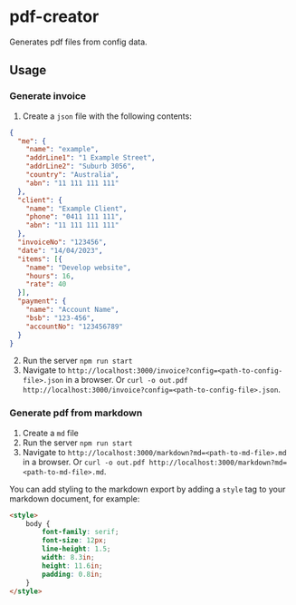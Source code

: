 # pdf-creator

Generates pdf files from config data.

## Usage

### Generate invoice

1. Create a `json` file with the following contents:
```json
{
  "me": {
    "name": "example",
    "addrLine1": "1 Example Street",
    "addrLine2": "Suburb 3056",
    "country": "Australia",
    "abn": "11 111 111 111"
  },
  "client": {
    "name": "Example Client",
    "phone": "0411 111 111",
    "abn": "11 111 111 111"
  },
  "invoiceNo": "123456",
  "date": "14/04/2023",
  "items": [{
    "name": "Develop website",
    "hours": 16,
    "rate": 40
  }],
  "payment": {
    "name": "Account Name",
    "bsb": "123-456",
    "accountNo": "123456789"
  }
}
```
2. Run the server `npm run start`
3. Navigate to `http://localhost:3000/invoice?config=<path-to-config-file>.json` in a browser. Or `curl -o out.pdf http://localhost:3000/invoice?config=<path-to-config-file>.json`.

### Generate pdf from markdown

1. Create a `md` file
2. Run the server `npm run start`
3. Navigate to `http://localhost:3000/markdown?md=<path-to-md-file>.md` in a browser. Or `curl -o out.pdf http://localhost:3000/markdown?md=<path-to-md-file>.md`.

You can add styling to the markdown export by adding a `style` tag to your markdown document, for example:
```html
<style>
    body {
        font-family: serif;
        font-size: 12px;
        line-height: 1.5;
        width: 8.3in;
        height: 11.6in;
        padding: 0.8in;
    }
</style>
```
